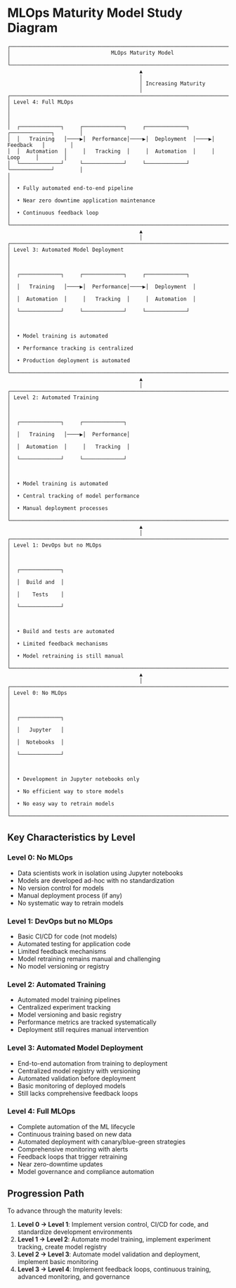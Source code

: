 # MLOps Maturity Model Study Diagram

```
┌─────────────────────────────────────────────────────────────────────────────────────┐
│                                MLOps Maturity Model                                 │
└─────────────────────────────────────────────────────────────────────────────────────┘
                                          ▲
                                          │
                                          │ Increasing Maturity
                                          │
┌─────────────────────────────────────────────────────────────────────────────────────┐
│ Level 4: Full MLOps                                                                 │
│                                                                                     │
│  ┌─────────────┐     ┌─────────────┐     ┌─────────────┐     ┌─────────────┐        │
│  │   Training   │────▶│  Performance│────▶│  Deployment  │────▶│   Feedback   │        │
│  │  Automation  │     │   Tracking  │     │  Automation  │     │    Loop     │        │
│  └─────────────┘     └─────────────┘     └─────────────┘     └─────────────┘        │
│                                                                                     │
│  • Fully automated end-to-end pipeline                                              │
│  • Near zero downtime application maintenance                                       │
│  • Continuous feedback loop                                                         │
└─────────────────────────────────────────────────────────────────────────────────────┘
                                          ▲
                                          │
┌─────────────────────────────────────────────────────────────────────────────────────┐
│ Level 3: Automated Model Deployment                                                 │
│                                                                                     │
│  ┌─────────────┐     ┌─────────────┐     ┌─────────────┐                            │
│  │   Training   │────▶│  Performance│────▶│  Deployment  │                            │
│  │  Automation  │     │   Tracking  │     │  Automation  │                            │
│  └─────────────┘     └─────────────┘     └─────────────┘                            │
│                                                                                     │
│  • Model training is automated                                                      │
│  • Performance tracking is centralized                                              │
│  • Production deployment is automated                                               │
└─────────────────────────────────────────────────────────────────────────────────────┘
                                          ▲
                                          │
┌─────────────────────────────────────────────────────────────────────────────────────┐
│ Level 2: Automated Training                                                         │
│                                                                                     │
│  ┌─────────────┐     ┌─────────────┐                                                │
│  │   Training   │────▶│  Performance│                                                │
│  │  Automation  │     │   Tracking  │                                                │
│  └─────────────┘     └─────────────┘                                                │
│                                                                                     │
│  • Model training is automated                                                      │
│  • Central tracking of model performance                                            │
│  • Manual deployment processes                                                      │
└─────────────────────────────────────────────────────────────────────────────────────┘
                                          ▲
                                          │
┌─────────────────────────────────────────────────────────────────────────────────────┐
│ Level 1: DevOps but no MLOps                                                        │
│                                                                                     │
│  ┌─────────────┐                                                                    │
│  │  Build and  │                                                                    │
│  │    Tests    │                                                                    │
│  └─────────────┘                                                                    │
│                                                                                     │
│  • Build and tests are automated                                                    │
│  • Limited feedback mechanisms                                                      │
│  • Model retraining is still manual                                                 │
└─────────────────────────────────────────────────────────────────────────────────────┘
                                          ▲
                                          │
┌─────────────────────────────────────────────────────────────────────────────────────┐
│ Level 0: No MLOps                                                                   │
│                                                                                     │
│  ┌─────────────┐                                                                    │
│  │   Jupyter   │                                                                    │
│  │  Notebooks  │                                                                    │
│  └─────────────┘                                                                    │
│                                                                                     │
│  • Development in Jupyter notebooks only                                            │
│  • No efficient way to store models                                                 │
│  • No easy way to retrain models                                                    │
└─────────────────────────────────────────────────────────────────────────────────────┘
```

## Key Characteristics by Level

### Level 0: No MLOps
- Data scientists work in isolation using Jupyter notebooks
- Models are developed ad-hoc with no standardization
- No version control for models
- Manual deployment process (if any)
- No systematic way to retrain models

### Level 1: DevOps but no MLOps
- Basic CI/CD for code (not models)
- Automated testing for application code
- Limited feedback mechanisms
- Model retraining remains manual and challenging
- No model versioning or registry

### Level 2: Automated Training
- Automated model training pipelines
- Centralized experiment tracking
- Model versioning and basic registry
- Performance metrics are tracked systematically
- Deployment still requires manual intervention

### Level 3: Automated Model Deployment
- End-to-end automation from training to deployment
- Centralized model registry with versioning
- Automated validation before deployment
- Basic monitoring of deployed models
- Still lacks comprehensive feedback loops

### Level 4: Full MLOps
- Complete automation of the ML lifecycle
- Continuous training based on new data
- Automated deployment with canary/blue-green strategies
- Comprehensive monitoring with alerts
- Feedback loops that trigger retraining
- Near zero-downtime updates
- Model governance and compliance automation

## Progression Path

To advance through the maturity levels:

1. **Level 0 → Level 1**: Implement version control, CI/CD for code, and standardize development environments
2. **Level 1 → Level 2**: Automate model training, implement experiment tracking, create model registry
3. **Level 2 → Level 3**: Automate model validation and deployment, implement basic monitoring
4. **Level 3 → Level 4**: Implement feedback loops, continuous training, advanced monitoring, and governance
